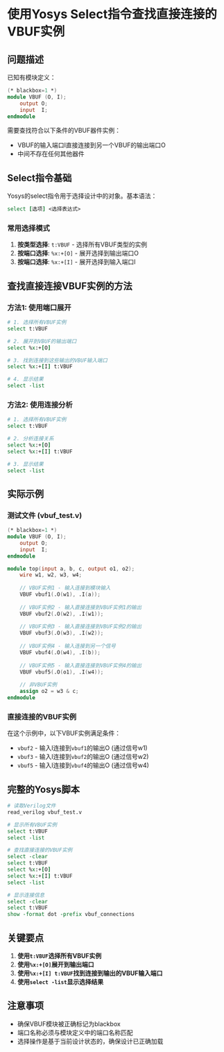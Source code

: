 # 使用Yosys Select指令查找直接连接的VBUF实例

## 问题描述

已知有模块定义：
```verilog
(* blackbox=1 *)
module VBUF (O, I);
    output O;
    input  I;
endmodule
```

需要查找符合以下条件的VBUF器件实例：
- VBUF的输入端口I直接连接到另一个VBUF的输出端口O
- 中间不存在任何其他器件

## Select指令基础

Yosys的select指令用于选择设计中的对象。基本语法：
```tcl
select [选项] <选择表达式>
```

### 常用选择模式

1. **按类型选择**: `t:VBUF` - 选择所有VBUF类型的实例
2. **按端口选择**: `%x:+[O]` - 展开选择到输出端口O
3. **按端口选择**: `%x:+[I]` - 展开选择到输入端口I

## 查找直接连接VBUF实例的方法

### 方法1: 使用端口展开

```tcl
# 1. 选择所有VBUF实例
select t:VBUF

# 2. 展开到VBUF的输出端口
select %x:+[O]

# 3. 找到连接到这些输出的VBUF输入端口
select %x:+[I] t:VBUF

# 4. 显示结果
select -list
```

### 方法2: 使用连接分析

```tcl
# 1. 选择所有VBUF实例
select t:VBUF

# 2. 分析连接关系
select %x:+[O]
select %x:+[I] t:VBUF

# 3. 显示结果
select -list
```

## 实际示例

### 测试文件 (vbuf_test.v)
```verilog
(* blackbox=1 *)
module VBUF (O, I);
    output O;
    input  I;
endmodule

module top(input a, b, c, output o1, o2);
    wire w1, w2, w3, w4;
    
    // VBUF实例1 - 输入连接到模块输入
    VBUF vbuf1(.O(w1), .I(a));
    
    // VBUF实例2 - 输入直接连接到VBUF实例1的输出
    VBUF vbuf2(.O(w2), .I(w1));
    
    // VBUF实例3 - 输入直接连接到VBUF实例2的输出
    VBUF vbuf3(.O(w3), .I(w2));
    
    // VBUF实例4 - 输入连接到另一个信号
    VBUF vbuf4(.O(w4), .I(b));
    
    // VBUF实例5 - 输入直接连接到VBUF实例4的输出
    VBUF vbuf5(.O(o1), .I(w4));
    
    // 非VBUF实例
    assign o2 = w3 & c;
endmodule
```

### 直接连接的VBUF实例
在这个示例中，以下VBUF实例满足条件：
- `vbuf2` - 输入I连接到`vbuf1`的输出O (通过信号w1)
- `vbuf3` - 输入I连接到`vbuf2`的输出O (通过信号w2)
- `vbuf5` - 输入I连接到`vbuf4`的输出O (通过信号w4)

## 完整的Yosys脚本

```tcl
# 读取Verilog文件
read_verilog vbuf_test.v

# 显示所有VBUF实例
select t:VBUF
select -list

# 查找直接连接的VBUF实例
select -clear
select t:VBUF
select %x:+[O]
select %x:+[I] t:VBUF
select -list

# 显示连接信息
select -clear
select t:VBUF
show -format dot -prefix vbuf_connections
```

## 关键要点

1. **使用`t:VBUF`选择所有VBUF实例**
2. **使用`%x:+[O]`展开到输出端口**
3. **使用`%x:+[I] t:VBUF`找到连接到输出的VBUF输入端口**
4. **使用`select -list`显示选择结果**

## 注意事项

- 确保VBUF模块被正确标记为blackbox
- 端口名称必须与模块定义中的端口名称匹配
- 选择操作是基于当前设计状态的，确保设计已正确加载